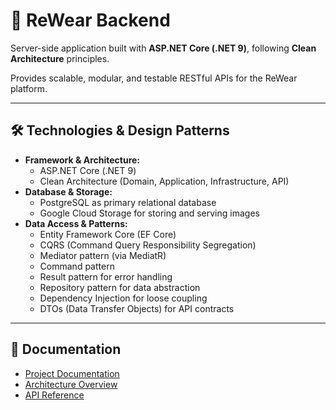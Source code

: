 # 👕 ReWear Backend

Server-side application built with **ASP.NET Core (.NET 9)**, following **Clean Architecture** principles.

Provides scalable, modular, and testable RESTful APIs for the ReWear platform.

---

## 🛠️ Technologies & Design Patterns

- **Framework & Architecture:**
  - ASP.NET Core (.NET 9)
  - Clean Architecture (Domain, Application, Infrastructure, API)
- **Database & Storage:**
  - PostgreSQL as primary relational database
  - Google Cloud Storage for storing and serving images
- **Data Access & Patterns:**
  - Entity Framework Core (EF Core)
  - CQRS (Command Query Responsibility Segregation)
  - Mediator pattern (via MediatR)
  - Command pattern
  - Result pattern for error handling
  - Repository pattern for data abstraction
  - Dependency Injection for loose coupling
  - DTOs (Data Transfer Objects) for API contracts

---

## 📄 Documentation

- [Project Documentation]()
- [Architecture Overview]()
- [API Reference]()



